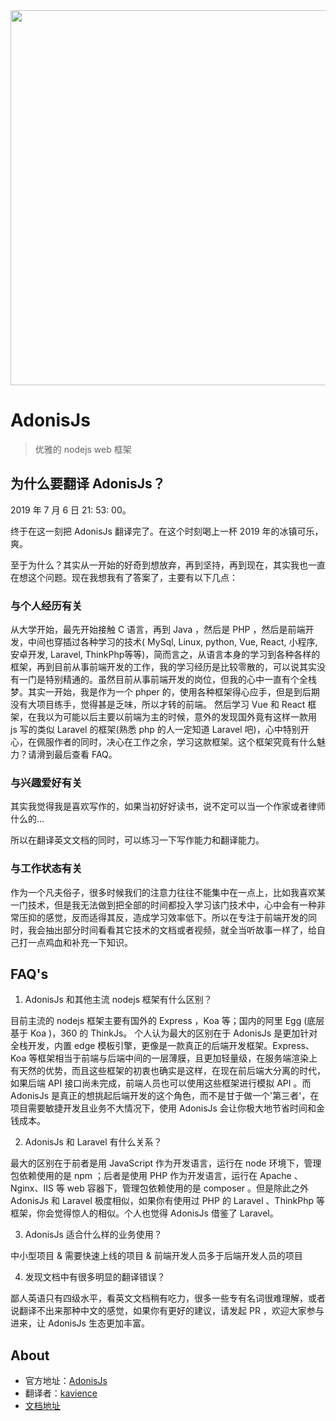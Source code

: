 <div align="center">
  <img src="https://res.cloudinary.com/adonisjs/image/upload/q_100/v1558612869/adonis-readme_zscycu.jpg" width="600px">
</div>

# AdonisJs
> 优雅的 nodejs web 框架

## 为什么要翻译 AdonisJs？
2019 年 7 月 6 日 21: 53: 00。

终于在这一刻把 AdonisJs 翻译完了。在这个时刻喝上一杯 2019 年的冰镇可乐，爽。

至于为什么？其实从一开始的好奇到想放弃，再到坚持，再到现在，其实我也一直在想这个问题。现在我想我有了答案了，主要有以下几点：
### 与个人经历有关
从大学开始，最先开始接触 C 语言，再到 Java ，然后是 PHP ，然后是前端开发，中间也穿插过各种学习的技术( MySql, Linux, python, Vue, React, 小程序, 安卓开发, Laravel, ThinkPhp等等)，简而言之，从语言本身的学习到各种各样的框架，再到目前从事前端开发的工作，我的学习经历是比较零散的，可以说其实没有一门是特别精通的。虽然目前从事前端开发的岗位，但我的心中一直有个全栈梦。其实一开始，我是作为一个 phper 的，使用各种框架得心应手，但是到后期没有大项目练手，觉得甚是乏味，所以才转的前端。 然后学习 Vue 和 React 框架，在我以为可能以后主要以前端为主的时候，意外的发现国外竟有这样一款用 js 写的类似 Laravel 的框架(熟悉 php 的人一定知道 Laravel 吧)，心中特别开心，在佩服作者的同时，决心在工作之余，学习这款框架。这个框架究竟有什么魅力？请滑到最后查看 FAQ。

### 与兴趣爱好有关
其实我觉得我是喜欢写作的，如果当初好好读书，说不定可以当一个作家或者律师什么的...

所以在翻译英文文档的同时，可以练习一下写作能力和翻译能力。

### 与工作状态有关
作为一个凡夫俗子，很多时候我们的注意力往往不能集中在一点上，比如我喜欢某一门技术，但是我无法做到把全部的时间都投入学习该门技术中，心中会有一种非常压抑的感觉，反而适得其反，造成学习效率低下。所以在专注于前端开发的同时，我会抽出部分时间看看其它技术的文档或者视频，就全当听故事一样了，给自己打一点鸡血和补充一下知识。

## FAQ's
1. AdonisJs 和其他主流 nodejs 框架有什么区别？

目前主流的 nodejs 框架主要有国外的 Express ，Koa 等；国内的阿里 Egg (底层基于 Koa )，360 的 ThinkJs。 个人认为最大的区别在于 AdonisJs 是更加针对全栈开发，内置 edge 模板引擎，更像是一款真正的后端开发框架。Express、Koa 等框架相当于前端与后端中间的一层薄膜，且更加轻量级，在服务端渲染上有天然的优势，而且这些框架的初衷也确实是这样，在现在前后端大分离的时代，如果后端 API 接口尚未完成，前端人员也可以使用这些框架进行模拟 API 。而 AdonisJs 是真正的想挑起后端开发的这个角色，而不是甘于做一个'第三者'，在项目需要敏捷开发且业务不大情况下，使用 AdonisJs 会让你极大地节省时间和金钱成本。

2. AdonisJs 和 Laravel 有什么关系？

最大的区别在于前者是用 JavaScript 作为开发语言，运行在 node 环境下，管理包依赖使用的是 npm ；后者是使用 PHP 作为开发语言，运行在 Apache 、 Nginx、IIS 等 web 容器下，管理包依赖使用的是 composer 。但是除此之外 AdonisJs 和 Laravel 极度相似，如果你有使用过 PHP 的 Laravel 、ThinkPhp 等框架，你会觉得惊人的相似。个人也觉得 AdonisJs 借鉴了 Laravel。

3. AdonisJs 适合什么样的业务使用？

中小型项目 & 需要快速上线的项目 & 前端开发人员多于后端开发人员的项目

4. 发现文档中有很多明显的翻译错误？

鄙人英语只有四级水平，看英文文档稍有吃力，很多一些专有名词很难理解，或者说翻译不出来那种中文的感觉，如果你有更好的建议，请发起 PR ，欢迎大家参与进来，让 AdonisJs 生态更加丰富。


## About
- 官方地址：[AdonisJs](https://github.com/adonisjs/adonis-framework) 
- 翻译者：[kavience](http://www.kavience.com)
- [文档地址](https://kavience.github.io/adonisjs-cn)
